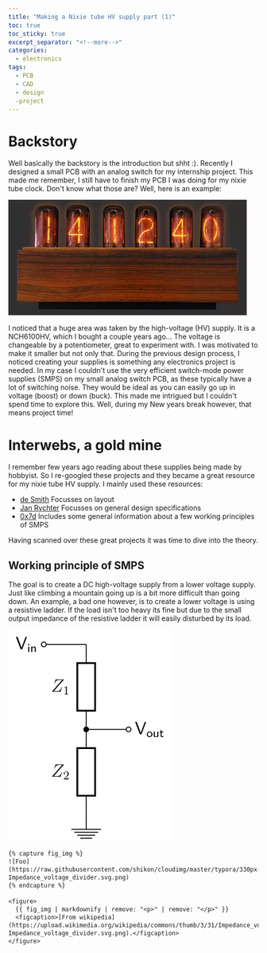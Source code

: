 ```yaml
---
title: "Making a Nixie tube HV supply part (1)"
toc: true
toc_sticky: true
excerpt_separator: "<!--more-->"
categories:
  - electronics
tags:
  - PCB
  - CAD
  - design
  -project
---
```


# Backstory

Well basically the backstory is the introduction but shht :). Recently I designed a small PCB with an analog switch for my internship project. This made me remember, I still have to finish my PCB I was doing for my nixie tube clock. Don't know what those are? Well, here is an example:

![Meinbergnews](https://raw.githubusercontent.com/shikon/cloudimg/master/typora/xclock_small.jpg.pagespeed.ic.5qBb-pWZkY.webp)

I noticed that a huge area was taken by the high-voltage (HV) supply. It is a NCH6100HV, which I bought a couple years ago... The voltage is changeable by a potentiometer, great to experiment with. I was motivated to make it smaller but not only that. During the previous design process, I noticed creating your supplies is something any electronics project is needed. In my case I couldn't use the very efficient switch-mode power supplies (SMPS) on my small analog switch PCB, as these typically have a lot of switching noise. They would be ideal as you can easily go up in voltage (boost) or down (buck). This made me intrigued but I couldn't spend time to explore this. Well, during my New years break however, that means project time! 

# Interwebs, a gold mine

I remember few years ago reading about these supplies being made by hobbyist. So I re-googled these projects and they became a great resource for my nixie tube HV supply. I mainly used these resources:

- [de Smith](https://desmith.net/NMdS/Electronics/NixiePSU.html) Focusses on layout
- [Jan Rychter](https://jan.rychter.com/high-voltage-power-supply-for-nixie-tube-projects) Focusses on general design specifications
- [0x7d](https://0x7d.com/2017/nixie-tube-clock/#Custom_Power_Supply) Includes some general information about a few working principles of SMPS

Having scanned over these great projects it was time to dive into the theory.

## Working principle of SMPS

The goal is to create a DC high-voltage supply from a lower voltage supply.  Just like climbing a mountain going up is a bit more difficult than going down. An example, a bad one however, is to create a lower voltage is using a resistive ladder. If the load isn't too heavy its fine but due to the small output impedance of the resistive ladder it will easily disturbed by its load. 

![Wikipedia](https://raw.githubusercontent.com/shikon/cloudimg/master/typora/330px-Impedance_voltage_divider.svg.png)

```
{% capture fig_img %}
![Foo](https://raw.githubusercontent.com/shikon/cloudimg/master/typora/330px-Impedance_voltage_divider.svg.png)
{% endcapture %}

<figure>
  {{ fig_img | markdownify | remove: "<p>" | remove: "</p>" }}
  <figcaption>[From wikipedia](https://upload.wikimedia.org/wikipedia/commons/thumb/3/31/Impedance_voltage_divider.svg/1200px-Impedance_voltage_divider.svg.png).</figcaption>
</figure>
```